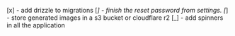 [x] - add drizzle to migrations
[_] - finish the reset password from settings.
[_] - store generated images in a s3 bucket or cloudflare r2
[_] - add spinners in all the application

